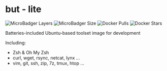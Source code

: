 # but - lite

![MicroBadger Layers](https://img.shields.io/microbadger/layers/1set/butlite?style=flat-square) ![MicroBadger Size](https://img.shields.io/microbadger/image-size/1set/butlite?style=flat-square) ![Docker Pulls](https://img.shields.io/docker/pulls/1set/butlite?style=flat-square) ![Docker Stars](https://img.shields.io/docker/stars/1set/butlite?style=flat-square)

Batteries-included Ubuntu-based toolset image for development

Including:

* Zsh & Oh My Zsh
* curl, wget, rsync, netcat, lynx ...
* vim, git, ssh, zip, 7z, tmux, htop ...
